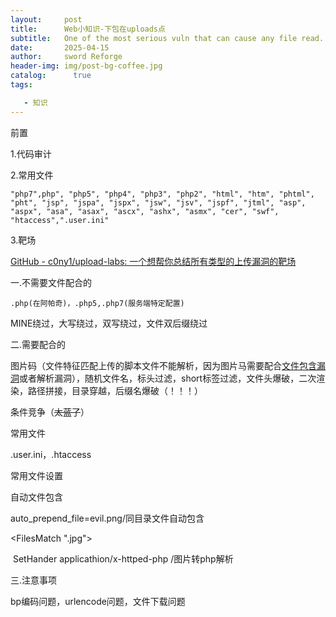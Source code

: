 ```yaml
---
layout:     post
title:      Web小知识-下包在uploads点
subtitle:   One of the most serious vuln that can cause any file read.
date:       2025-04-15
author:     sword Reforge
header-img: img/post-bg-coffee.jpg
catalog: 	  true
tags:

   - 知识
---
```




前置

1.代码审计

2.常用文件

```
"php7",php", "php5", "php4", "php3", "php2", "html", "htm", "phtml", "pht", "jsp", "jspa", "jspx", "jsw", "jsv", "jspf", "jtml", "asp", "aspx", "asa", "asax", "ascx", "ashx", "asmx", "cer", "swf", "htaccess",".user.ini"
```

3.靶场

[GitHub - c0ny1/upload-labs: 一个想帮你总结所有类型的上传漏洞的靶场](https://github.com/c0ny1/upload-labs)

一.不需要文件配合的

```
.php(在阿帕奇)，.php5,.php7(服务端特定配置)
```

MINE绕过，大写绕过，双写绕过，文件双后缀绕过

二.需要配合的

图片码（文件特征匹配上传的脚本文件不能解析，因为图片马需要配合[文件包含漏洞](https://so.csdn.net/so/search?q=文件包含漏洞&spm=1001.2101.3001.7020)或者解析漏洞），随机文件名，标头过滤，short标签过滤，文件头爆破，二次渲染，路径拼接，目录穿越，后缀名爆破（！！！）

条件竞争（~~太蓝了~~）

常用文件

.user.ini，.htaccess

常用文件设置

自动文件包含

auto_prepend_file=evil.png/同目录文件自动包含

<FilesMatch "\.jpg">

​	SetHander applicathion/x-httped-php /图片转php解析

</FilesMatch>

三.注意事项

bp编码问题，urlencode问题，文件下载问题




